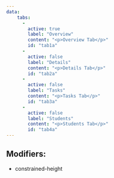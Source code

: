 ```yaml
---
data:
    tabs:
      -
        active: true
        label: "Overview"
        content: "<p>Overview Tab</p>"
        id: "tab1a"
      -
        active: false
        label: "Details"
        content: "<p>Details Tab</p>"
        id: "tab2a"
      -
        active: false
        label: "Tasks"
        content: "<p>Tasks Tab</p>"
        id: "tab3a"
      -
        active: false
        label: "Students"
        content: "<p>Students Tab</p>"
        id: "tab4a"
---
```


## Modifiers: 

- constrained-height
